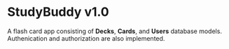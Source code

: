 # StudyBuddy v1.0
A flash card app consisting of **Decks**, **Cards**, and **Users** database models. Authenication and authorization are also implemented.
